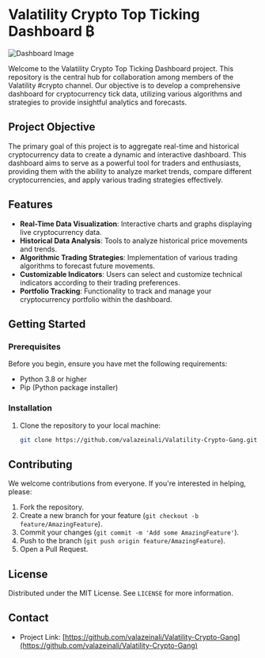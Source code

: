 # Valatility Crypto Top Ticking Dashboard ₿

![Dashboard Image](https://github.com/valazeinali/Valatility-Crypto-Gang/assets/32586254/73fe1e10-e12a-4704-a376-3a9d49276955)

Welcome to the Valatility Crypto Top Ticking Dashboard project. This repository is the central hub for collaboration among members of the Valatility #crypto channel. Our objective is to develop a comprehensive dashboard for cryptocurrency tick data, utilizing various algorithms and strategies to provide insightful analytics and forecasts.

## Project Objective

The primary goal of this project is to aggregate real-time and historical cryptocurrency data to create a dynamic and interactive dashboard. This dashboard aims to serve as a powerful tool for traders and enthusiasts, providing them with the ability to analyze market trends, compare different cryptocurrencies, and apply various trading strategies effectively.

## Features

- **Real-Time Data Visualization**: Interactive charts and graphs displaying live cryptocurrency data.
- **Historical Data Analysis**: Tools to analyze historical price movements and trends.
- **Algorithmic Trading Strategies**: Implementation of various trading algorithms to forecast future movements.
- **Customizable Indicators**: Users can select and customize technical indicators according to their trading preferences.
- **Portfolio Tracking**: Functionality to track and manage your cryptocurrency portfolio within the dashboard.

## Getting Started

### Prerequisites

Before you begin, ensure you have met the following requirements:
- Python 3.8 or higher
- Pip (Python package installer)

### Installation

1. Clone the repository to your local machine:
   ```sh
   git clone https://github.com/valazeinali/Valatility-Crypto-Gang.git
    ```
    
## Contributing

We welcome contributions from everyone. If you're interested in helping, please:
1. Fork the repository.
2. Create a new branch for your feature (`git checkout -b feature/AmazingFeature`).
3. Commit your changes (`git commit -m 'Add some AmazingFeature'`).
4. Push to the branch (`git push origin feature/AmazingFeature`).
5. Open a Pull Request.

## License

Distributed under the MIT License. See `LICENSE` for more information.

## Contact

- Project Link: [https://github.com/valazeinali/Valatility-Crypto-Gang](https://github.com/valazeinali/Valatility-Crypto-Gang)
